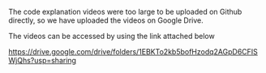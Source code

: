 The code explanation videos were too large to be uploaded on Github directly, so we have uploaded the videos on Google Drive. 

The videos can be accessed by using the link attached below

https://drive.google.com/drive/folders/1EBKTo2kb5bofHzodq2AGpD6CFISWjQhs?usp=sharing
